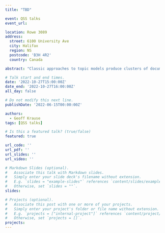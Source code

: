 ```yaml
---
title: "TBD"

event: QSS talks
event_url:

location: Rowe 3089
address:
  street: 6100 University Ave
  city: Halifax
  region: NS
  postcode: 'B3H 4R2'
  country: Canada

abstract: "Classic approaches to topic models produce clusters of documents using word co-occurrence frequencies. While these approaches are useful they don't always align with clusters that are meaningful to humans since they don't understand words used in different senses, underweight domain specific terminology, and don't capture latent semantics in texts. Additionally, topic labels tend to be a bundle of words that don't align with how humans understand topics. In this talk, we will provide an overview of contemporary approaches to topic modeling that leverage language models to produce clusters and generate meaningful topic clusters. This talk focuses on practical application and comparison of various methods to produce topics for groups of citation statements."

# Talk start and end times.
date: '2022-10-27T15:00:00Z'
date_end: '2022-10-27T16:00:00Z'
all_day: false

# Do not modify this next line.
publishDate: '2022-06-15T00:00:00Z'

authors:
  - Geoff Krause
tags: [QSS talks]

# Is this a featured talk? (true/false)
featured: true

url_code: ''
url_pdf: ''
url_slides: ''
url_video: ''

# Markdown Slides (optional).
#   Associate this talk with Markdown slides.
#   Simply enter your slide deck's filename without extension.
#   E.g. `slides = "example-slides"` references `content/slides/example-slides.md`.
#   Otherwise, set `slides = ""`.
slides:

# Projects (optional).
#   Associate this post with one or more of your projects.
#   Simply enter your project's folder or file name without extension.
#   E.g. `projects = ["internal-project"]` references `content/project/deep-learning/index.md`.
#   Otherwise, set `projects = []`.
projects:
---
```

